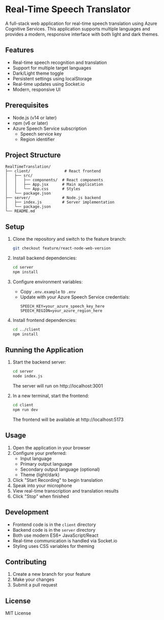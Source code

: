 # Real-Time Speech Translator

A full-stack web application for real-time speech translation using Azure Cognitive Services. This application supports multiple languages and provides a modern, responsive interface with both light and dark themes.

## Features

- Real-time speech recognition and translation
- Support for multiple target languages
- Dark/Light theme toggle
- Persistent settings using localStorage
- Real-time updates using Socket.io
- Modern, responsive UI

## Prerequisites

- Node.js (v14 or later)
- npm (v6 or later)
- Azure Speech Service subscription
  - Speech service key
  - Region identifier

## Project Structure

```
RealTimeTranslation/
├── client/               # React frontend
│   ├── src/
│   │   ├── components/  # React components
│   │   ├── App.jsx      # Main application
│   │   └── App.css      # Styles
│   └── package.json
├── server/              # Node.js backend
│   ├── index.js         # Server implementation
│   └── package.json
└── README.md
```

## Setup

1. Clone the repository and switch to the feature branch:
   ```bash
   git checkout feature/react-node-web-version
   ```

2. Install backend dependencies:
   ```bash
   cd server
   npm install
   ```

3. Configure environment variables:
   - Copy `.env.example` to `.env`
   - Update with your Azure Speech Service credentials:
     ```
     SPEECH_KEY=your_azure_speech_key_here
     SPEECH_REGION=your_azure_region_here
     ```

4. Install frontend dependencies:
   ```bash
   cd ../client
   npm install
   ```

## Running the Application

1. Start the backend server:
   ```bash
   cd server
   node index.js
   ```
   The server will run on http://localhost:3001

2. In a new terminal, start the frontend:
   ```bash
   cd client
   npm run dev
   ```
   The frontend will be available at http://localhost:5173

## Usage

1. Open the application in your browser
2. Configure your preferred:
   - Input language
   - Primary output language
   - Secondary output language (optional)
   - Theme (light/dark)
3. Click "Start Recording" to begin translation
4. Speak into your microphone
5. View real-time transcription and translation results
6. Click "Stop" when finished

## Development

- Frontend code is in the `client` directory
- Backend code is in the `server` directory
- Both use modern ES6+ JavaScript/React
- Real-time communication is handled via Socket.io
- Styling uses CSS variables for theming

## Contributing

1. Create a new branch for your feature
2. Make your changes
3. Submit a pull request

## License

MIT License
